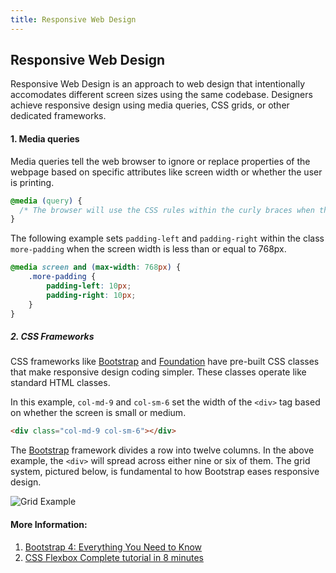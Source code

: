 ```yaml
---
title: Responsive Web Design
---
```

## Responsive Web Design

Responsive Web Design is an approach to web design that intentionally accomodates different screen sizes using the same codebase. Designers achieve responsive design using media queries, CSS grids, or other dedicated frameworks.

#### 1. Media queries

Media queries tell the web browser to ignore or replace properties of the webpage based on specific attributes like screen width or whether the user is printing.

```css
@media (query) {
  /* The browser will use the CSS rules within the curly braces when the query is true */
}
```

The following example sets `padding-left` and `padding-right` within the class `more-padding` when the screen width is less than or equal to 768px.

```css
@media screen and (max-width: 768px) {
    .more-padding {
        padding-left: 10px;
        padding-right: 10px; 
    } 
}
```

##### 2. CSS Frameworks

CSS frameworks like [Bootstrap](https://www.getbootstrap.com) and [Foundation](https://foundation.zurb.com/) have pre-built CSS classes that make responsive design coding simpler. These classes operate like standard HTML classes.

In this example, `col-md-9` and `col-sm-6` set the width of the `<div>` tag based on whether the screen is small or medium. 

```html
<div class="col-md-9 col-sm-6"></div>
```

The [Bootstrap](https://www.getbootstrap.com) framework divides a row into twelve columns. In the above example, the `<div>` will spread across either nine or six of them. The grid system, pictured below, is fundamental to how Bootstrap eases responsive design. 

![Grid Example](https://www.javatpoint.com/bootstrappages/images/bootstrapgrid.jpg "Basic Grid Example")

#### More Information:
1. [Bootstrap 4: Everything You Need to Know](https://medium.freecodecamp.org/bootstrap-4-everything-you-need-to-know-c750991f6784)
2. [CSS Flexbox Complete tutorial in 8 minutes](https://medium.freecodecamp.org/css-flexbox-interactive-tutorial-in-8-minutes-including-cheat-sheet-6214e00de3d2)
<!-- Please add any articles you think might be helpful to read before writing the article -->



